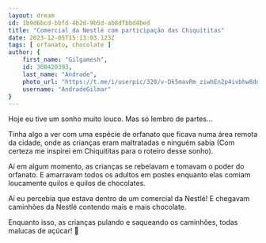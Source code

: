```yaml
---
layout: dream
id: 1b9d6bcd-bbfd-4b2d-9b5d-ab8dfbbd4bed
title: "Comercial da Nestlé com participação das Chiquititas"
date: 2023-12-05T15:13:03.123Z
tags: [ orfanato, chocolate ]
author: {
    first_name: "Gilgamesh",
    id: 300420393,
    last_name: "Andrade",
    photo_url: "https://t.me/i/userpic/320/v-Dk5mavRm_ziwhEn2p4ivbhw8dgHZhZoiCQcIIZnEU.jpg",
    username: "AndradeGilmar"
}
---
```


Hoje eu tive um sonho muito louco. Mas só lembro de partes...

Tinha algo a ver com uma espécie de orfanato que ficava numa área remota da cidade, onde as crianças eram maltratadas e ninguém sabia (Com certeza me inspirei em Chiquititas para o roteiro desse sonho).

Aí em algum momento, as crianças se rebelavam e tomavam o poder do orfanato. E amarravam todos os adultos em postes enquanto elas comiam loucamente quilos e quilos de chocolates.

Aí eu percebia que estava dentro de um comercial da Nestlé! E chegavam caminhões da Nestlé contendo mais e mais chocolate.

Enquanto isso, as crianças pulando e saqueando os caminhões, todas malucas de açúcar! 🤣